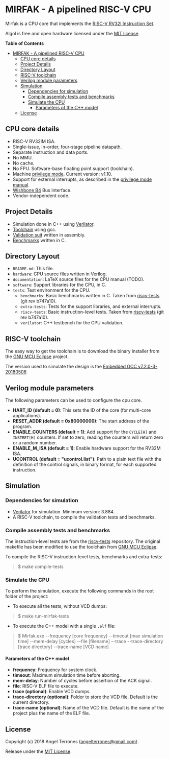 # MIRFAK - A pipelined RISC-V CPU

Mirfak is a CPU core that implements the [RISC-V RV32I Instruction
Set](http://riscv.org/).

Algol is free and open hardware licensed under the [MIT
license](https://en.wikipedia.org/wiki/MIT_License).

<!-- markdown-toc start - Don't edit this section. Run M-x markdown-toc-refresh-toc -->
**Table of Contents**

- [MIRFAK - A pipelined RISC-V CPU](#mirfak---a-pipelined-risc-v-cpu)
    - [CPU core details](#cpu-core-details)
    - [Project Details](#project-details)
    - [Directory Layout](#directory-layout)
    - [RISC-V toolchain](#risc-v-toolchain)
    - [Verilog module parameters](#verilog-module-parameters)
    - [Simulation](#simulation)
        - [Dependencies for simulation](#dependencies-for-simulation)
        - [Compile assembly tests and benchmarks](#compile-assembly-tests-and-benchmarks)
        - [Simulate the CPU](#simulate-the-cpu)
            - [Parameters of the C++ model](#parameters-of-the-c-model)
    - [License](#license)

<!-- markdown-toc end -->

## CPU core details

- RISC-V RV32IM ISA.
- Single-issue, in-order, four-stage pipeline datapath.
- Separate instruction and data ports.
- No MMU.
- No cache.
- No FPU. Software-base floating point support (toolchain).
- Machine [privilege mode](https://riscv.org/specifications/privileged-isa/).
  Current version: v1.10.
- Support for external interrupts, as described in the [privilege mode
  manual](https://riscv.org/specifications/privileged-isa/).
- [Wishbone B4](https://www.ohwr.org/attachments/179/wbspec_b4.pdf) Bus Interface.
- Vendor-independent code.

## Project Details

- Simulation done in C++ using
  [Verilator](https://www.veripool.org/wiki/verilator).
- [Toolchain](http://riscv.org/software-tools/) using gcc.
- [Validation suit](http://riscv.org/software-tools/riscv-tests/) written in
  assembly.
- [Benchmarks](http://riscv.org/software-tools/riscv-tests/) written in C.

## Directory Layout

- `README.md`: This file.
- `hardware`: CPU source files written in Verilog.
- `documentation`: LaTeX source files for the CPU manual (TODO).
- `software`: Support libraries for the CPU, in C.
- `tests`: Test environment for the CPU.
    - `benchmarks`: Basic benchmarks written in C. Taken from
      [riscv-tests](http://riscv.org/software-tools/riscv-tests/) (git rev
      b747a10).
    - `extra-tests`: Tests for the support libraries, and external interrupts.
    - `riscv-tests`: Basic instruction-level tests. Taken from
      [riscv-tests](http://riscv.org/software-tools/riscv-tests/) (git rev
      b747a10).
    - `verilator`: C++ testbench for the CPU validation.

## RISC-V toolchain

The easy way to get the toolchain is to download the binary installer from the
[GNU MCU Eclipse](https://gnu-mcu-eclipse.github.io/) project.

The version used to simulate the design is the [Embedded GCC
v7.2.0-3-20180506](https://gnu-mcu-eclipse.github.io/blog/2018/05/06/riscv-none-gcc-v7-2-0-3-20180506-released/)

## Verilog module parameters

The following parameters can be used to configure the cpu core.

- **HART_ID (default = 0)**: This sets the ID of the core (for multi-core applications).
- **RESET_ADDR (default = 0x80000000)**: The start address of the program.
- **ENABLE_COUNTERS (default = 1)**: Add support for the `CYCLE[H]` and `INSTRET[H]` counters. If set to zero,
reading the counters will return zero or a random number.
- **ENABLE\_M\_ISA (default = 1)**: Enable hardware support for the RV32M ISA.
- **UCONTROL (default = "ucontrol.list")**: Path to a plain text file with the definition of the control signals, in binary
format, for each supported instruction.

## Simulation
### Dependencies for simulation

- [Verilator](https://www.veripool.org/wiki/verilator) for simulation. Minimum
  version: 3.884.
- A RISC-V toolchain, to compile the validation tests and benchmarks.

### Compile assembly tests and benchmarks
The instruction-level tests are from the
[riscv-tests](http://riscv.org/software-tools/riscv-tests/) repository.
The original makefile has been modified to use the toolchain from [GNU MCU
Eclipse](https://gnu-mcu-eclipse.github.io/).

To compile the RISC-V instruction-level tests, benchmarks and extra-tests:

> $ make compile-tests

### Simulate the CPU
To perform the simulation, execute the following commands in the root folder of
the project:

- To execute all the tests, without VCD dumps:

> $ make run-mirfak-tests

- To execute the C++ model with a single `.elf` file:

> $ Mirfak.exe --frequency [core frequency] --timeout [max simulation time]
> --mem-delay [cycles] --file [filename] --trace --trace-directory [trace
> directory] --trace-name [VCD name]

#### Parameters of the C++ model

- **frequency**: Frequency for system clock.
- **timeout**: Maximum simulation time before aborting.
- **mem-delay**: Number of cycles before assertion of the ACK signal.
- **file**: RISC-V ELF file to execute.
- **trace (optional)**: Enable VCD dumps.
- **trace-directory (optional)**: Folder to store the VCD file. Default is the current
  directory.
- **trace-name (optional)**: Name of the VCD file. Default is the name of the project plus
  the name of the ELF file.

## License

Copyright (c) 2018 Angel Terrones (<angelterrones@gmail.com>).

Release under the [MIT License](MITlicense.md).
